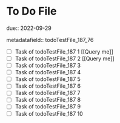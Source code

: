 # To Do File

due:: 2022-09-29

metadatafield:: todoTestFile_187_76

- [ ] Task of todoTestFile_187 1 [[Query me]]
- [ ] Task of todoTestFile_187 2 [[Query me]]
- [ ] Task of todoTestFile_187 3
- [ ] Task of todoTestFile_187 4
- [ ] Task of todoTestFile_187 5
- [ ] Task of todoTestFile_187 6
- [ ] Task of todoTestFile_187 7
- [ ] Task of todoTestFile_187 8
- [ ] Task of todoTestFile_187 9
- [ ] Task of todoTestFile_187 10